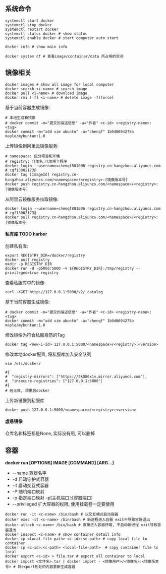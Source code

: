 
## 系统命令

```shell
systemctl start docker
systemctl stop docker
systemctl restart docker
systemctl status docker # show status
systemctl enable docker # start computer auto start

docker info # show main info

docker system df # 查看image/container/data 所占用的空间
```

## 镜像相关

```shell
docker images # show all image for local computer
docker search <i-name> # search image
docker pull <i-name> # download image
docker rmi [-f] <i-name> # delete image -f[force]
```

基于当前容器生成镜像:

```shell
# 本地生成新镜像
# docker commit -m="提交的描述信息" -a="作者" <c-id> <registry-name>:<tag>
docker commit -m="add vim ubuntu" -a="chenqf" 1b9d0694278b maple/mybuntun:1.0
```

上传镜像到阿里云镜像服务:

```shell
# namespace: 区分项目和环境
# registry: 仓库名,代表哪个程序
docker login --username=chenqf881006 registry.cn-hangzhou.aliyuncs.com # cqf13002173@
docker tag [ImageId] registry.cn-hangzhou.aliyuncs.com/<namespace>/<registry>:[镜像版本号]
docker push registry.cn-hangzhou.aliyuncs.com/<namespace>/<registry>:[镜像版本号]
```

从阿里云镜像服务拉取镜像:

```shell
docker login --username=chenqf881006 registry.cn-hangzhou.aliyuncs.com # cqf13002173@
docker pull registry.cn-hangzhou.aliyuncs.com/<namespace>/<registry>:[镜像版本号]
```

#### 私有库 TODO harbor

创建私有库:

```shell
export REGISTRY_DIR=/docker/registry
docker pull registry
mkdir -p REGISTRY_DIR
docker run -d -p5000:5000 -v ${REGISTRY_DIR}:/tmp/registry --privileged=true registry
```

查看私服库中的镜像:
```shell
curl -XGET http://127.0.0.1:5000/v2/_catalog
```

基于当前容器生成镜像:
```shell
# docker commit -m="提交的描述信息" -a="作者" <c-id> <registry-name>:<tag>
docker commit -m="add vim ubuntu" -a="chenqf" 1b9d0694278b maple/mybuntun:1.0
```

修改镜像为符合私服规范的Tag
```shell
docker tag <new-i-id> 127.0.0.1:5000/<namespace>/<registry>:<version>
```

修改本地docker配置, 将私服库加入安全队列

```shell
vim /etc/docker/

#{
#  "registry-mirrors": ["https://5k086x1v.mirror.aliyuncs.com"],
#  "insecure-registries": ["127.0.0.1:5000"]
#}
# 若无效, 须重启docker
```

上传新镜像到私服库
```shell
docker push 127.0.0.1:5000/<namespace>/<registry>:<version>
```

#### 虚悬镜像

仓库名和标签都是None, 实际没有用, 可以删掉

## 容器

**docker run [OPTIONS] IMAGE [COMMAND] [ARG...]**

+ --name 容器名字
+ -d 启动守护式容器
+ -it 启动交互式容器
+ -P 随机端口映射
+ -p 指定端口映射 -p[主机端口]:[容器端口]
+ --privileged 扩大容器的权限, 使用挂载卷一定要使用

```shell
docker run -it <c-name> /bin/bash # 以交互模式启动容器
docker exec -it <c-name> /bin/bash # 新进程进入容器 exit不导致容器退出
docker attach <c-name> /bin/bash # 直接进入容器终端, 不启动新进程 exit导致容器退出
docker inspect <c-name> # show container detail info
docker cp <local-file-path> <c-id>:<c-path> # copy local file to container 
docker cp <c-id>:<c-path> <local-file-path>  # copy container file to local
docker export <c-id> > file.tar # export all container to local
docker import <文件名>.tar | docker import - <镜像用户>/<镜像名>:<镜像版本号> # 将export到处的内容重新生成容器
```
















